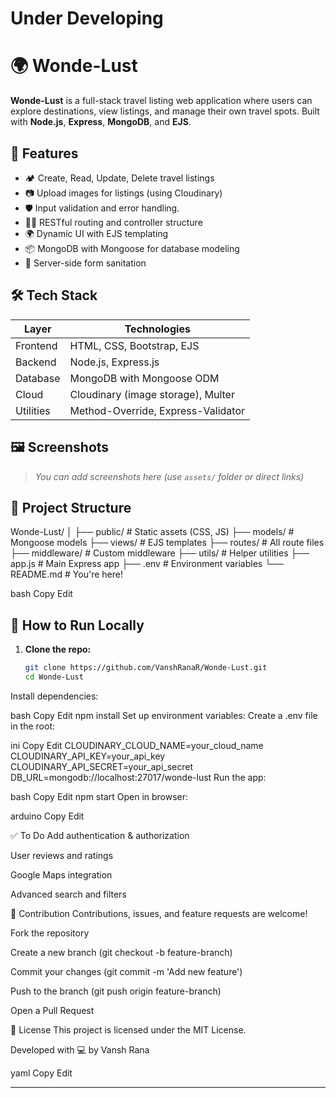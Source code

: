 # Under Developing
# 🌍 Wonde-Lust

**Wonde-Lust** is a full-stack travel listing web application where users can explore destinations, view listings, and manage their own travel spots. Built with **Node.js**, **Express**, **MongoDB**, and **EJS**.

## 🚀 Features

- 🏕️ Create, Read, Update, Delete travel listings
- 📷 Upload images for listings (using Cloudinary)
- 🛡️ Input validation and error handling.
- 🧑‍💻 RESTful routing and controller structure
- 🌍 Dynamic UI with EJS templating
- 📦 MongoDB with Mongoose for database modeling
- 🧼 Server-side form sanitation

## 🛠️ Tech Stack

| Layer      | Technologies                              |
|------------|-------------------------------------------|
| Frontend   | HTML, CSS, Bootstrap, EJS                 |
| Backend    | Node.js, Express.js                       |
| Database   | MongoDB with Mongoose ODM                 |
| Cloud      | Cloudinary (image storage), Multer        |
| Utilities  | Method-Override, Express-Validator        |

## 🖼️ Screenshots

> _You can add screenshots here (use `assets/` folder or direct links)_

## 📂 Project Structure

Wonde-Lust/
│
├── public/ # Static assets (CSS, JS)
├── models/ # Mongoose models
├── views/ # EJS templates
├── routes/ # All route files
├── middleware/ # Custom middleware
├── utils/ # Helper utilities
├── app.js # Main Express app
├── .env # Environment variables
└── README.md # You're here!

bash
Copy
Edit

## 🧪 How to Run Locally

1. **Clone the repo:**
   ```bash
   git clone https://github.com/VanshRanaR/Wonde-Lust.git
   cd Wonde-Lust
Install dependencies:

bash
Copy
Edit
npm install
Set up environment variables:
Create a .env file in the root:

ini
Copy
Edit
CLOUDINARY_CLOUD_NAME=your_cloud_name
CLOUDINARY_API_KEY=your_api_key
CLOUDINARY_API_SECRET=your_api_secret
DB_URL=mongodb://localhost:27017/wonde-lust
Run the app:

bash
Copy
Edit
npm start
Open in browser:

arduino
Copy
Edit

✅ To Do
 Add authentication & authorization

 User reviews and ratings

 Google Maps integration

 Advanced search and filters

🤝 Contribution
Contributions, issues, and feature requests are welcome!

Fork the repository

Create a new branch (git checkout -b feature-branch)

Commit your changes (git commit -m 'Add new feature')

Push to the branch (git push origin feature-branch)

Open a Pull Request

📄 License
This project is licensed under the MIT License.

Developed with 💻 by Vansh Rana

yaml
Copy
Edit

---


